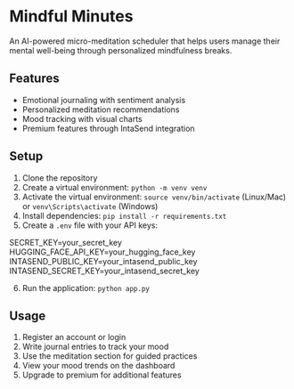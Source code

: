 # Mindful Minutes

An AI-powered micro-meditation scheduler that helps users manage their mental well-being through personalized mindfulness breaks.

## Features

- Emotional journaling with sentiment analysis
- Personalized meditation recommendations
- Mood tracking with visual charts
- Premium features through IntaSend integration

## Setup

1. Clone the repository
2. Create a virtual environment: `python -m venv venv`
3. Activate the virtual environment: `source venv/bin/activate` (Linux/Mac) or `venv\Scripts\activate` (Windows)
4. Install dependencies: `pip install -r requirements.txt`
5. Create a `.env` file with your API keys:

SECRET_KEY=your_secret_key
HUGGING_FACE_API_KEY=your_hugging_face_key
INTASEND_PUBLIC_KEY=your_intasend_public_key
INTASEND_SECRET_KEY=your_intasend_secret_key

6. Run the application: `python app.py`

## Usage

1. Register an account or login
2. Write journal entries to track your mood
3. Use the meditation section for guided practices
4. View your mood trends on the dashboard
5. Upgrade to premium for additional features